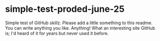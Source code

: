 # simple-test-proded-june-25
Simple test of GitHub skillz. Please add a little something to this readme. You can write anything you like. Anything!
What an interesting site GitHub is; I'd heard of it for years but never used it before. 
